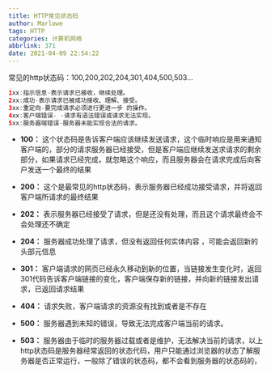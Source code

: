 ```yaml
---
title: HTTP常见状态码
author: Marlowe
tags: HTTP
categories: 计算机网络
abbrlink: 371
date: 2021-04-09 22:54:22
---
```

常见的http状态码：100,200,202,204,301,404,500,503...
<!--more-->

```java
1xx:指示信息-表示请求已接收，继续处理。
2xx:成功-表示请求已被成功接收、理解、接受。
3xx:重定向-要完成请求必须进行更进一步 的操作。
4xx:客户端错误- -请求有语法错误或请求无法实现。
5xx:服务器端错误-服务器未能实现合法的请求。
```

* **100：** 这个状态码是告诉客户端应该继续发送请求，这个临时响应是用来通知客户端的，部分的请求服务器已经接受，但是客户端应继续发送求请求的剩余部分，如果请求已经完成，就忽略这个响应，而且服务器会在请求完成后向客户发送一个最终的结果

* **200：** 这个是最常见的http状态码，表示服务器已经成功接受请求，并将返回客户端所请求的最终结果

* **202：** 表示服务器已经接受了请求，但是还没有处理，而且这个请求最终会不会处理还不确定

* **204：** 服务器成功处理了请求，但没有返回任何实体内容 ，可能会返回新的头部元信息

* **301：** 客户端请求的网页已经永久移动到新的位置，当链接发生变化时，返回301代码告诉客户端链接的变化，客户端保存新的链接，并向新的链接发出请求，已返回请求结果

* **404：** 请求失败，客户端请求的资源没有找到或者是不存在

* **500：** 服务器遇到未知的错误，导致无法完成客户端当前的请求。

* **503：** 服务器由于临时的服务器过载或者是维护，无法解决当前的请求，以上http状态码是服务器经常返回的状态代码，用户只能通过浏览器的状态了解服务器是否正常运行，一般除了错误的状态码，都不会看到服务器的状态码的，

